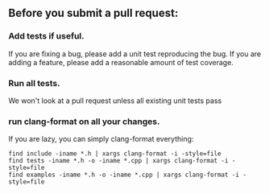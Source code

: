 ## Before you submit a pull request:

### Add tests if useful.

If you are fixing a bug, please add a unit test reproducing the bug. If you are adding a 
feature, please add a reasonable amount of test coverage.

### Run all tests.

We won't look at a pull request unless all existing unit tests pass

### run clang-format on all your changes.

If you are lazy, you can simply clang-format everything:

    find include -iname *.h | xargs clang-format -i -style=file
    find tests -iname *.h -o -iname *.cpp | xargs clang-format -i -style=file
    find examples -iname *.h -o -iname *.cpp | xargs clang-format -i -style=file
